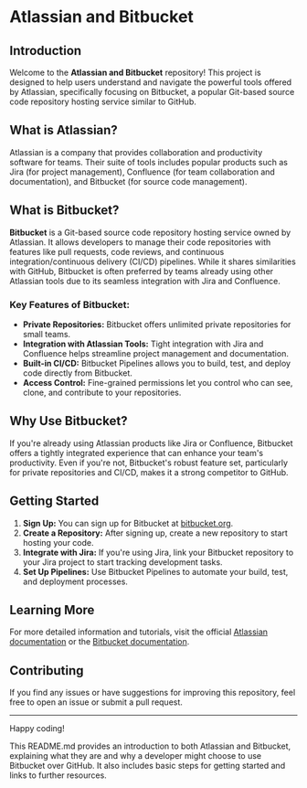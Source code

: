 
# Atlassian and Bitbucket

## Introduction

Welcome to the **Atlassian and Bitbucket** repository! This project is designed to help users understand and navigate the powerful tools offered by Atlassian, specifically focusing on Bitbucket, a popular Git-based source code repository hosting service similar to GitHub.

## What is Atlassian?

Atlassian is a company that provides collaboration and productivity software for teams. Their suite of tools includes popular products such as Jira (for project management), Confluence (for team collaboration and documentation), and Bitbucket (for source code management).

## What is Bitbucket?

**Bitbucket** is a Git-based source code repository hosting service owned by Atlassian. It allows developers to manage their code repositories with features like pull requests, code reviews, and continuous integration/continuous delivery (CI/CD) pipelines. While it shares similarities with GitHub, Bitbucket is often preferred by teams already using other Atlassian tools due to its seamless integration with Jira and Confluence.

### Key Features of Bitbucket:

- **Private Repositories:** Bitbucket offers unlimited private repositories for small teams.
- **Integration with Atlassian Tools:** Tight integration with Jira and Confluence helps streamline project management and documentation.
- **Built-in CI/CD:** Bitbucket Pipelines allows you to build, test, and deploy code directly from Bitbucket.
- **Access Control:** Fine-grained permissions let you control who can see, clone, and contribute to your repositories.

## Why Use Bitbucket?

If you're already using Atlassian products like Jira or Confluence, Bitbucket offers a tightly integrated experience that can enhance your team's productivity. Even if you're not, Bitbucket's robust feature set, particularly for private repositories and CI/CD, makes it a strong competitor to GitHub.

## Getting Started

1. **Sign Up:** You can sign up for Bitbucket at [bitbucket.org](https://bitbucket.org/).
2. **Create a Repository:** After signing up, create a new repository to start hosting your code.
3. **Integrate with Jira:** If you're using Jira, link your Bitbucket repository to your Jira project to start tracking development tasks.
4. **Set Up Pipelines:** Use Bitbucket Pipelines to automate your build, test, and deployment processes.

## Learning More

For more detailed information and tutorials, visit the official [Atlassian documentation](https://confluence.atlassian.com/) or the [Bitbucket documentation](https://support.atlassian.com/bitbucket/).

## Contributing

If you find any issues or have suggestions for improving this repository, feel free to open an issue or submit a pull request.

---

Happy coding!

This README.md provides an introduction to both Atlassian and Bitbucket, explaining what they are and why a developer might choose to use Bitbucket over GitHub. It also includes basic steps for getting started and links to further resources.